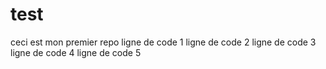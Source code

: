 # test
ceci est mon premier repo
ligne de code 1
ligne de code 2
ligne de code 3
ligne de code 4
ligne de code 5

